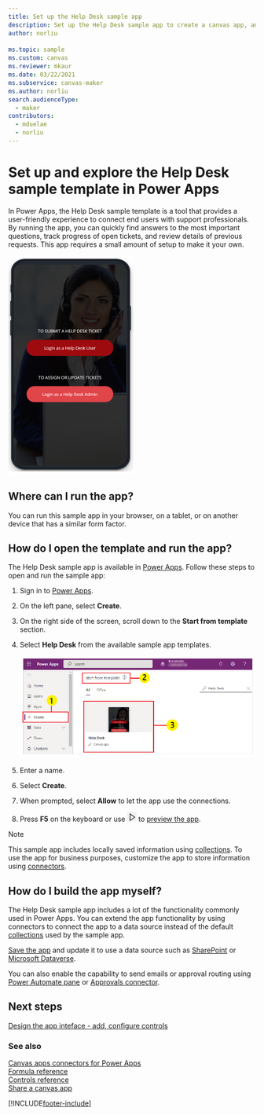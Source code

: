 ```yaml
---
title: Set up the Help Desk sample app
description: Set up the Help Desk sample app to create a canvas app, and preview the app features before you customize it for your business needs. 
author: norliu

ms.topic: sample
ms.custom: canvas
ms.reviewer: mkaur
ms.date: 03/22/2021
ms.subservice: canvas-maker
ms.author: norliu
search.audienceType: 
  - maker
contributors:
  - mduelae
  - norliu
---
```


# Set up and explore the Help Desk sample template in Power Apps

In Power Apps, the Help Desk sample template is a tool that provides a user-friendly experience to connect end users with support professionals. By running the app, you can quickly find answers to the most important questions, track progress of open tickets, and review details of previous requests. This app requires a small amount of setup to make it your own.

![Opening screen of the Help Desk Tickets app.](./media/help-desk-install/login-screen.png "Opening screen of the Help Desk Tickets app")

## Where can I run the app?

You can run this sample app in your browser, on a tablet, or on another device that has a similar form factor.

## How do I open the template and run the app?

The Help Desk sample app is available in [Power Apps](https://make.powerapps.com). Follow these steps to open and run the sample app:

1. Sign in to [Power Apps](https://make.powerapps.com).

1. On the left pane, select **Create**.

1. On the right side of the screen, scroll down to the **Start from template** section.

1. Select **Help Desk** from the available sample app templates.

    ![Open Help Desk sample app.](./media/help-desk-install/use-help-desk-sample-template.png "Open Help Desk sample app")

1. Enter a name.

1. Select **Create**.

1. When prompted, select **Allow** to let the app use the connections.

1. Press **F5** on the keyboard or use ![Preview button](./media/help-desk-install/preview.png "Preview button") to [preview the app](preview-app.md).

> [!NOTE]
> This sample app includes locally saved information using [collections](create-update-collection.md). To use the app for business purposes, customize the app to store information using [connectors](/connectors/connector-reference/connector-reference-powerapps-connectors).

## How do I build the app myself?

The Help Desk sample app includes a lot of the functionality commonly used in Power Apps. You can extend the app functionality by using connectors to connect the app to a data source instead of the default [collections](create-update-collection.md) used by the sample app.

[Save the app](save-publish-app.md) and update it to use a data source such as [SharePoint](connections/connection-sharepoint-online.md) or [Microsoft Dataverse](connections/connection-common-data-service.md).

You can also enable the capability to send emails or approval routing using [Power Automate pane](working-with-flows.md) or [Approvals connector](/connectors/approvals).

## Next steps

[Design the app inteface - add, configure controls](add-configure-controls.md)

### See also

[Canvas apps connectors for Power Apps](connections-list.md) <br>
[Formula reference](formula-reference.md) <br>
[Controls reference](reference-properties.md) <br>
[Share a canvas app](share-app.md)

[!INCLUDE[footer-include](../../includes/footer-banner.md)]

